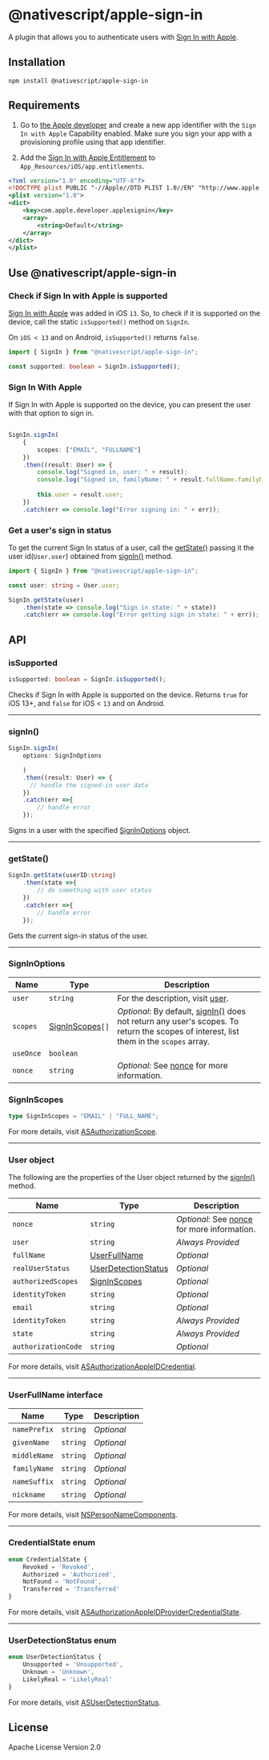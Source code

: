 # @nativescript/apple-sign-in

A plugin that allows you to authenticate users with [Sign In with Apple](https://developer.apple.com/sign-in-with-apple/).

## Installation

```cli
npm install @nativescript/apple-sign-in
```

## Requirements

1. Go to [the Apple developer](https://developer.apple.com/account/resources/identifiers/list) and create a new app identifier with the `Sign In with Apple` Capability enabled. Make sure you sign your app with a provisioning profile using that app identifier.

2. Add the [Sign In with Apple Entitlement](https://developer.apple.com/documentation/bundleresources/entitlements/com_apple_developer_applesignin?language=objc) to `App_Resources/iOS/app.entitlements`.

```xml
<?xml version="1.0" encoding="UTF-8"?>
<!DOCTYPE plist PUBLIC "-//Apple//DTD PLIST 1.0//EN" "http://www.apple.com/DTDs/PropertyList-1.0.dtd">
<plist version="1.0">
<dict>
	<key>com.apple.developer.applesignin</key>
	<array>
		<string>Default</string>
	</array>
</dict>
</plist>
```

## Use @nativescript/apple-sign-in

### Check if Sign In with Apple is supported

[Sign In with Apple](https://developer.apple.com/sign-in-with-apple/) was added in iOS `13`. So, to check if it is supported on the device, call the static `isSupported()` method on `SignIn`.

On `iOS < 13` and on Android, `isSupported()` returns `false`.

```typescript
import { SignIn } from "@nativescript/apple-sign-in";

const supported: boolean = SignIn.isSupported();
```

### Sign In With Apple

If Sign In with Apple is supported on the device, you can present the user with that option to sign in.

```typescript

SignIn.signIn(
    {
        scopes: ["EMAIL", "FULLNAME"]
    })
    .then((result: User) => {
        console.log("Signed in, user: " + result);
        console.log("Signed in, familyName: " + result.fullName.familyName);
        
        this.user = result.user;
    })
    .catch(err => console.log("Error signing in: " + err));
```

### Get a user's sign in status

To get the current Sign In status of a user, call the [getState()](#getstate) passing it the user id(`User.user`) obtained from [signIn()](#signin) method.

```typescript
import { SignIn } from "@nativescript/apple-sign-in";

const user: string = User.user;

SignIn.getState(user)
    .then(state => console.log("Sign in state: " + state))
    .catch(err => console.log("Error getting sign in state: " + err));
```

## API 

### isSupported

```ts
isSupported: boolean = SignIn.isSupported();
```
Checks if Sign In with Apple is supported on the device. Returns `true` for iOS 13+, and `false` for iOS < `13` and on Android.

---
### signIn()
```ts
SignIn.signIn(
    options: SignInOptions

    )
    .then((result: User) => {
      // handle the signed-in user data
    })
    .catch(err =>{
        // handle error
    });
```

Signs in a user with the specified [SignInOptions](#signinoptions) object.

---
### getState()
```ts
SignIn.getState(userID:string)
    .then(state =>{
        // do something with user status
    })
    .catch(err =>{
        // handle error
    });
```
Gets the current sign-in status of the user.

---
### SignInOptions

| Name | Type | Description |
|------|------|-------------|
| `user` | `string` | For the description, visit [user](https://developer.apple.com/documentation/authenticationservices/asauthorizationappleidrequest/3153041-user?language=objc).|
| `scopes` | [SignInScopes](#signinscopes)`[]` | _Optional_: By default, [signIn()](#signin) does not return any user's scopes. To return the scopes of interest, list them in the `scopes` array.
| `useOnce` | `boolean` | <!--TODO: Add the description -->|
| `nonce` | `string`|  _Optional_: See [nonce](https://developer.apple.com/documentation/authenticationservices/asauthorizationopenidrequest/3362520-nonce?language=objc) for more information. |


### SignInScopes
```ts
type SignInScopes = "EMAIL" | "FULL_NAME";
```
For more details, visit [ASAuthorizationScope](https://developer.apple.com/documentation/authenticationservices/asauthorizationscope?language=objc).

---

### User object

The following are the properties of the User object returned by the [signIn()](#signin) method.

| Name | Type | Description |
|------|------|-------------|
| `nonce`| `string`| _Optional_: See [nonce](https://developer.apple.com/documentation/authenticationservices/asauthorizationopenidrequest/3362520-nonce?language=objc) for more information. |
| `user` | `string` | _Always Provided_|
| `fullName` | [UserFullName](#userfullname) | _Optional_ |
| `realUserStatus` | [UserDetectionStatus](#userdetectionstatus) | _Optional_ |
| `authorizedScopes` | [SignInScopes](#signinscopes) | _Optional_ |
| `identityToken` | `string` | _Optional_ |
| `email` | `string` | _Optional_ |
| `identityToken` | `string` |  _Always Provided_|
| `state` | `string` |  _Always Provided_|
| `authorizationCode` | `string` | _Optional_ |

For more details, visit [ASAuthorizationAppleIDCredential](https://developer.apple.com/documentation/authenticationservices/asauthorizationappleidcredential?language=objc).

---
### UserFullName interface
| Name | Type | Description |
|------|------|-------------|
| `namePrefix`| `string`| _Optional_ |
| `givenName` | `string` | _Optional_ |
| `middleName` | `string` | _Optional_ |
| `familyName` | `string` | _Optional_ |
| `nameSuffix` | `string` | _Optional_ |
| `nickname` | `string` | _Optional_ |

For more details, visit [NSPersonNameComponents](https://developer.apple.com/documentation/foundation/nspersonnamecomponents?language=objc).

---
### CredentialState enum
```ts
enum CredentialState {
    Revoked = 'Revoked',
    Authorized = 'Authorized',
    NotFound = 'NotFound',
    Transferred = 'Transferred'
} 
```
For more details, visit [ASAuthorizationAppleIDProviderCredentialState](https://developer.apple.com/documentation/authenticationservices/asauthorizationappleidprovidercredentialstate?language=objc).

---
### UserDetectionStatus enum
```ts
enum UserDetectionStatus {
    Unsupported = 'Unsupported',
    Unknown = 'Unknown',
    LikelyReal = 'LikelyReal'
}
```
For more details, visit [ASUserDetectionStatus](https://developer.apple.com/documentation/authenticationservices/asuserdetectionstatus?language=objc).

## License

Apache License Version 2.0
